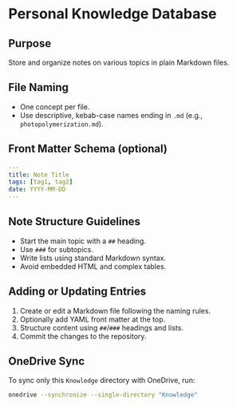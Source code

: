 # Personal Knowledge Database

## Purpose
Store and organize notes on various topics in plain Markdown files.

## File Naming
- One concept per file.
- Use descriptive, kebab-case names ending in `.md` (e.g., `photopolymerization.md`).

## Front Matter Schema (optional)
```yaml
---
title: Note Title
tags: [tag1, tag2]
date: YYYY-MM-DD
---
```

## Note Structure Guidelines
- Start the main topic with a `##` heading.
- Use `###` for subtopics.
- Write lists using standard Markdown syntax.
- Avoid embedded HTML and complex tables.

## Adding or Updating Entries
1. Create or edit a Markdown file following the naming rules.
2. Optionally add YAML front matter at the top.
3. Structure content using `##`/`###` headings and lists.
4. Commit the changes to the repository.

## OneDrive Sync

To sync only this `Knowledge` directory with OneDrive, run:

```bash
onedrive --synchronize --single-directory "Knowledge"
```
